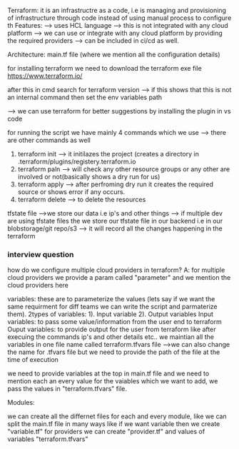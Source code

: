 Terraform: it is an infrastructre as a code, i.e is managing and provisioning of infrastructure through code instead of using manual process to configure th
Features: 
  --> uses HCL language 
  --> this is not integrated with any cloud platform
  --> we can use or integrate with any cloud platform by providing the required providers
  --> can be included in ci/cd as well.
  
Architecture: main.tf file (where we mention all the configuration details)

for installing terraform we need to download the terraform exe file
https://www.terraform.io/



after this in cmd search for terraform version --> if this shows that this is not an internal command then set the env variables path 

  --> we can use terraform for better suggestions by installing the plugin in vs code
  
for running the script we have mainly 4 commands which we use --> there are other commands as well 
  1. terraform init   --> it initilazes the project (creates a directory in .terraform/plugins/registery.terraform.io
  2. terraform paln   --> will check any other resource groups or any other are involved or not(basically shows a dry run for us) 
  3. terraform apply  --> after perfroming dry run it creates the required source or shows error if any occurs.
  4. terraform delete --> to delete the resources
  
 tfstate file -->we store our data i.e ip's and other things 
   --> if multiple dev are using tfstate files the we store our tfstate file in our backend i.e in our blobstorage/git repo/s3
   --> it will record all the changes happening in the terraform 
### interview question ####
how do we configure multiple cloud providers in terraform?
A: for multiple cloud providers we provide a param called "parameter" and we mention the cloud providers here


variables: these are to parameterize the values (lets say if we want the same requirment for diff teams we can write the script and parmaterize them).
  2types of variables: 1). Input variable 2). Output variables
    Input variables: to pass some value/information from the user end to terraform
	Ouput variables: to provide output for the user from terraform like after execuing the commands ip's and other details etc..
  we maintian all the variables in one file name called terraform.tfvars file 
  -->we can also change the name for .tfvars file  but we need to provide the path of the file at the time of execution 
  
  we need to provide variables at the top in main.tf file 
  and we need to mention each an every value for the vaiables which we want to add, we pass the values in "terraform.tfvars" file.
   
  Modules:
  
  we can create all the differnet files for each and every module, like we can split the main.tf file in many ways like 
   if we want variable then we create "variable.tf" 
   for providers we can create "provider.tf" 
   and values of variables  "terraform.tfvars"
   
 
